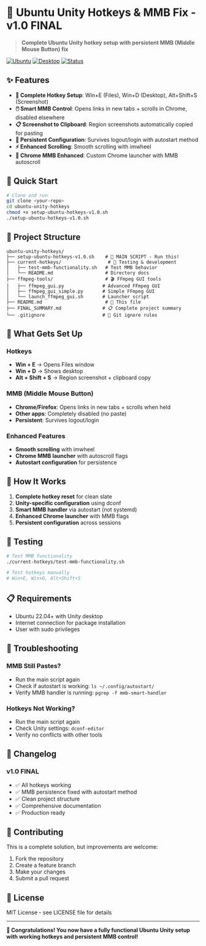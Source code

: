 # 🚀 Ubuntu Unity Hotkeys & MMB Fix - v1.0 FINAL

> **Complete Ubuntu Unity hotkey setup with persistent MMB (Middle Mouse Button) fix**

[![Ubuntu](https://img.shields.io/badge/Ubuntu-22.04+-orange.svg)](https://ubuntu.com/)
[![Desktop](https://img.shields.io/badge/Desktop-Unity-blue.svg)](https://unity.ubuntu.com/)
[![Status](https://img.shields.io/badge/Status-Production%20Ready-green.svg)](https://github.com/yourusername/ubuntu-unity-hotkeys)

## ✨ Features

- **🎯 Complete Hotkey Setup**: Win+E (Files), Win+D (Desktop), Alt+Shift+S (Screenshot)
- **🖱️ Smart MMB Control**: Opens links in new tabs + scrolls in Chrome, disabled elsewhere
- **📋 Screenshot to Clipboard**: Region screenshots automatically copied for pasting
- **🔄 Persistent Configuration**: Survives logout/login with autostart method
- **⚡ Enhanced Scrolling**: Smooth scrolling with imwheel
- **🎨 Chrome MMB Enhanced**: Custom Chrome launcher with MMB autoscroll

## 🚀 Quick Start

```bash
# Clone and run
git clone <your-repo>
cd ubuntu-unity-hotkeys
chmod +x setup-ubuntu-hotkeys-v1.0.sh
./setup-ubuntu-hotkeys-v1.0.sh
```

## 📁 Project Structure

```
ubuntu-unity-hotkeys/
├── setup-ubuntu-hotkeys-v1.0.sh    # 🎯 MAIN SCRIPT - Run this!
├── current-hotkeys/                 # 📂 Testing & development
│   ├── test-mmb-functionality.sh   # Test MMB behavior
│   └── README.md                   # Directory docs
├── ffmpeg-tools/                   # 🎬 FFmpeg GUI tools
│   ├── ffmpeg_gui.py              # Advanced FFmpeg GUI
│   ├── ffmpeg_gui_simple.py       # Simple FFmpeg GUI
│   └── launch_ffmpeg_gui.sh       # Launcher script
├── README.md                       # 📖 This file
├── FINAL_SUMMARY.md               # 📋 Complete project summary
└── .gitignore                     # 🚫 Git ignore rules
```

## 🎯 What Gets Set Up

### Hotkeys
- **Win + E** → Opens Files window
- **Win + D** → Shows desktop  
- **Alt + Shift + S** → Region screenshot + clipboard copy

### MMB (Middle Mouse Button)
- **Chrome/Firefox**: Opens links in new tabs + scrolls when held
- **Other apps**: Completely disabled (no paste)
- **Persistent**: Survives logout/login

### Enhanced Features
- **Smooth scrolling** with imwheel
- **Chrome MMB launcher** with autoscroll flags
- **Autostart configuration** for persistence

## 🔧 How It Works

1. **Complete hotkey reset** for clean slate
2. **Unity-specific configuration** using dconf
3. **Smart MMB handler** via autostart (not systemd)
4. **Enhanced Chrome launcher** with MMB flags
5. **Persistent configuration** across sessions

## 🧪 Testing

```bash
# Test MMB functionality
./current-hotkeys/test-mmb-functionality.sh

# Test hotkeys manually
# Win+E, Win+D, Alt+Shift+S
```

## 📋 Requirements

- Ubuntu 22.04+ with Unity desktop
- Internet connection for package installation
- User with sudo privileges

## 🚨 Troubleshooting

### MMB Still Pastes?
- Run the main script again
- Check if autostart is working: `ls ~/.config/autostart/`
- Verify MMB handler is running: `pgrep -f mmb-smart-handler`

### Hotkeys Not Working?
- Run the main script again
- Check Unity settings: `dconf-editor`
- Verify no conflicts with other tools

## 📝 Changelog

### v1.0 FINAL
- ✅ All hotkeys working
- ✅ MMB persistence fixed with autostart method
- ✅ Clean project structure
- ✅ Comprehensive documentation
- ✅ Production ready

## 🤝 Contributing

This is a complete solution, but improvements are welcome:
1. Fork the repository
2. Create a feature branch
3. Make your changes
4. Submit a pull request

## 📄 License

MIT License - see LICENSE file for details

---

**🎉 Congratulations! You now have a fully functional Ubuntu Unity setup with working hotkeys and persistent MMB control!** 